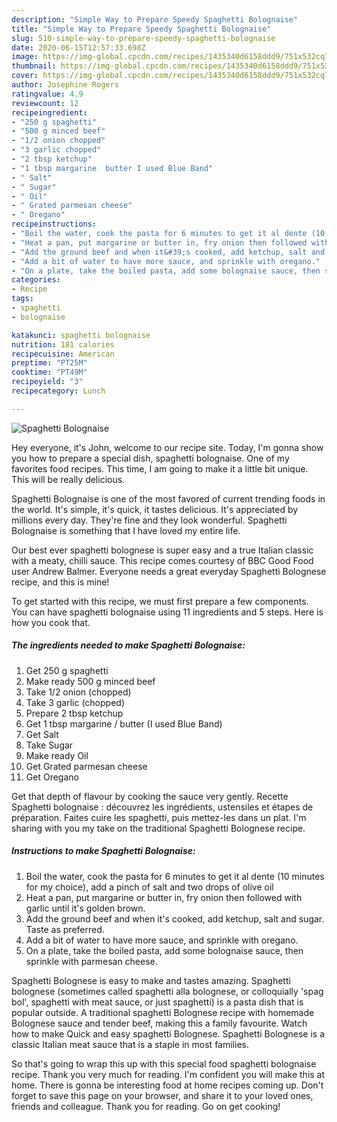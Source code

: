 ```yaml
---
description: "Simple Way to Prepare Speedy Spaghetti Bolognaise"
title: "Simple Way to Prepare Speedy Spaghetti Bolognaise"
slug: 510-simple-way-to-prepare-speedy-spaghetti-bolognaise
date: 2020-06-15T12:57:33.698Z
image: https://img-global.cpcdn.com/recipes/1435340d6158ddd9/751x532cq70/spaghetti-bolognaise-recipe-main-photo.jpg
thumbnail: https://img-global.cpcdn.com/recipes/1435340d6158ddd9/751x532cq70/spaghetti-bolognaise-recipe-main-photo.jpg
cover: https://img-global.cpcdn.com/recipes/1435340d6158ddd9/751x532cq70/spaghetti-bolognaise-recipe-main-photo.jpg
author: Josephine Rogers
ratingvalue: 4.9
reviewcount: 12
recipeingredient:
- "250 g spaghetti"
- "500 g minced beef"
- "1/2 onion chopped"
- "3 garlic chopped"
- "2 tbsp ketchup"
- "1 tbsp margarine  butter I used Blue Band"
- " Salt"
- " Sugar"
- " Oil"
- " Grated parmesan cheese"
- " Oregano"
recipeinstructions:
- "Boil the water, cook the pasta for 6 minutes to get it al dente (10 minutes for my choice), add a pinch of salt and two drops of olive oil"
- "Heat a pan, put margarine or butter in, fry onion then followed with garlic until it&#39;s golden brown."
- "Add the ground beef and when it&#39;s cooked, add ketchup, salt and sugar. Taste as preferred."
- "Add a bit of water to have more sauce, and sprinkle with oregano."
- "On a plate, take the boiled pasta, add some bolognaise sauce, then sprinkle with parmesan cheese."
categories:
- Recipe
tags:
- spaghetti
- bolognaise

katakunci: spaghetti bolognaise 
nutrition: 181 calories
recipecuisine: American
preptime: "PT25M"
cooktime: "PT49M"
recipeyield: "3"
recipecategory: Lunch

---
```



![Spaghetti Bolognaise](https://img-global.cpcdn.com/recipes/1435340d6158ddd9/751x532cq70/spaghetti-bolognaise-recipe-main-photo.jpg)

Hey everyone, it's John, welcome to our recipe site. Today, I'm gonna show you how to prepare a special dish, spaghetti bolognaise. One of my favorites food recipes. This time, I am going to make it a little bit unique. This will be really delicious.

Spaghetti Bolognaise is one of the most favored of current trending foods in the world. It's simple, it's quick, it tastes delicious. It's appreciated by millions every day. They're fine and they look wonderful. Spaghetti Bolognaise is something that I have loved my entire life.

Our best ever spaghetti bolognese is super easy and a true Italian classic with a meaty, chilli sauce. This recipe comes courtesy of BBC Good Food user Andrew Balmer. Everyone needs a great everyday Spaghetti Bolognese recipe, and this is mine!


To get started with this recipe, we must first prepare a few components. You can have spaghetti bolognaise using 11 ingredients and 5 steps. Here is how you cook that.

<!--inarticleads1-->

##### The ingredients needed to make Spaghetti Bolognaise:

1. Get 250 g spaghetti
1. Make ready 500 g minced beef
1. Take 1/2 onion (chopped)
1. Take 3 garlic (chopped)
1. Prepare 2 tbsp ketchup
1. Get 1 tbsp margarine / butter (I used Blue Band)
1. Get  Salt
1. Take  Sugar
1. Make ready  Oil
1. Get  Grated parmesan cheese
1. Get  Oregano


Get that depth of flavour by cooking the sauce very gently. Recette Spaghetti bolognaise : découvrez les ingrédients, ustensiles et étapes de préparation. Faites cuire les spaghetti, puis mettez-les dans un plat. I&#39;m sharing with you my take on the traditional Spaghetti Bolognese recipe. 

<!--inarticleads2-->

##### Instructions to make Spaghetti Bolognaise:

1. Boil the water, cook the pasta for 6 minutes to get it al dente (10 minutes for my choice), add a pinch of salt and two drops of olive oil
1. Heat a pan, put margarine or butter in, fry onion then followed with garlic until it&#39;s golden brown.
1. Add the ground beef and when it&#39;s cooked, add ketchup, salt and sugar. Taste as preferred.
1. Add a bit of water to have more sauce, and sprinkle with oregano.
1. On a plate, take the boiled pasta, add some bolognaise sauce, then sprinkle with parmesan cheese.


Spaghetti Bolognese is easy to make and tastes amazing. Spaghetti bolognese (sometimes called spaghetti alla bolognese, or colloquially &#39;spag bol&#39;, spaghetti with meat sauce, or just spaghetti) is a pasta dish that is popular outside. A traditional spaghetti Bolognese recipe with homemade Bolognese sauce and tender beef, making this a family favourite. Watch how to make Quick and easy spaghetti Bolognese. Spaghetti Bolognese is a classic Italian meat sauce that is a staple in most families. 

So that's going to wrap this up with this special food spaghetti bolognaise recipe. Thank you very much for reading. I'm confident you will make this at home. There is gonna be interesting food at home recipes coming up. Don't forget to save this page on your browser, and share it to your loved ones, friends and colleague. Thank you for reading. Go on get cooking!
